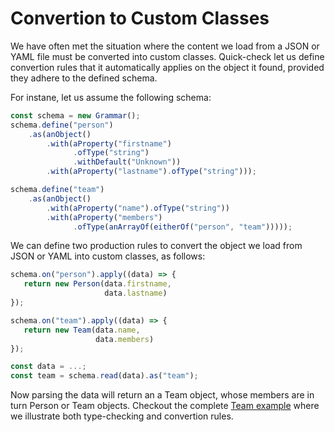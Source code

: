 # Convertion to Custom Classes

We have often met the situation where the content we load from a JSON
or YAML file must be converted into custom classes. Quick-check let us
define convertion rules that it automatically applies on the object it
found, provided they adhere to the defined schema.

For instane, let us assume the following schema:

```typescript
const schema = new Grammar();
schema.define("person")
    .as(anObject()
        .with(aProperty("firstname")
              .ofType("string")
              .withDefault("Unknown"))
        .with(aProperty("lastname").ofType("string")));

schema.define("team")
    .as(anObject()
        .with(aProperty("name").ofType("string"))
        .with(aProperty("members")
              .ofType(anArrayOf(eitherOf("person", "team")))));
```

We can define two production rules to convert the object we load from
JSON or YAML into custom classes, as follows:

```typescript
schema.on("person").apply((data) => {
   return new Person(data.firstname,
                     data.lastname)
});

schema.on("team").apply((data) => {
   return new Team(data.name,
                   data.members)
});

const data = ...;
const team = schema.read(data).as("team");
```

Now parsing the data will return an a Team object, whose members are
in turn Person or Team objects. Checkout the complete [Team
example](./team.md) where we illustrate both type-checking and
convertion rules.
